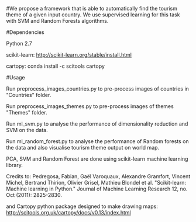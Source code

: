 #We propose a framework that is able to automatically find the tourism theme of a given input country. We use supervised learning for this task with SVM and Random Forests algorithms.

#Dependencies

Python 2.7

scikit-learn: http://scikit-learn.org/stable/install.html

cartopy: conda install -c scitools cartopy

#Usage

Run preprocess_images_countries.py to pre-process images of countries in "Countries" folder.

Run preprocess_images_themes.py to pre-process images of themes "Themes" folder.

Run ml_svm.py to analyse the performance of dimensionality reduction and SVM on the data.

Run ml_random_forest.py to analyse the performance of Random forests on the data and also visualise tourism theme output on world map.

PCA, SVM and Random Forest are done using scikit-learn machine learning library.


Credits to: 
Pedregosa, Fabian, Gaël Varoquaux, Alexandre Gramfort, Vincent Michel, Bertrand Thirion, Olivier Grisel, Mathieu Blondel et al. "Scikit-learn: Machine learning in Python." Journal of Machine Learning Research 12, no. Oct (2011): 2825-2830.

and Cartopy python package designed to make drawing maps: http://scitools.org.uk/cartopy/docs/v0.13/index.html




